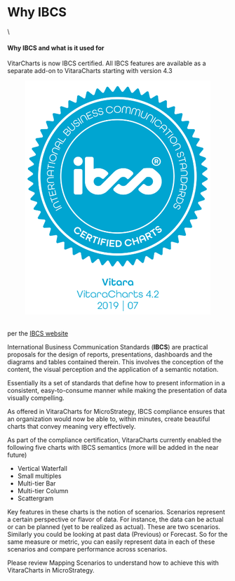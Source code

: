 # Why IBCS

\


#### Why IBCS and what is it used for <a href="#why-ibcs-and-what-is-it-used-for" id="why-ibcs-and-what-is-it-used-for"></a>

VitarCharts is now IBCS certified. All IBCS features are available as a separate add-on to VitaraCharts starting with version 4.3

<figure><img src="../../.gitbook/assets/Seal_VitaraCharts_4-2_2019-07_1500.png" alt=""><figcaption></figcaption></figure>

\
per the [IBCS website](https://www.ibcs.com/standards)

International Business Communication Standards (**IBCS**) are practical proposals for the design of reports, presentations, dashboards and the diagrams and tables contained therein. This involves the conception of the content, the visual perception and the application of a semantic notation.

Essentially its a set of standards that define how to present information in a consistent, easy-to-consume manner while making the presentation of data visually compelling.

As offered in VitaraCharts for MicroStrategy, IBCS compliance ensures that an organization would now be able to, within minutes, create beautiful charts that convey meaning very effectively.

As part of the compliance certification, VitaraCharts currently enabled the following five charts with IBCS semantics (more will be added in the near future)

* Vertical Waterfall
* Small multiples
* Multi-tier Bar
* Multi-tier Column
* Scattergram

Key features in these charts is the notion of scenarios. Scenarios represent a certain perspective or flavor of data. For instance, the data can be actual or can be planned (yet to be realized as actual). These are two scenarios. Similarly you could be looking at past data (Previous) or Forecast. So for the same measure or metric, you can easily represent data in each of these scenarios and compare performance across scenarios.

Please review Mapping Scenarios to understand how to achieve this with VitaraCharts in MicroStrategy.

